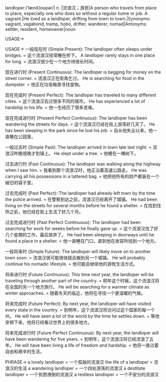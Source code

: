 landloper:/ˈlændˌloʊpər/| n. |流浪汉；游民|A person who travels from place to place, especially one who does so without a regular home or job.  A vagrant.|He lived as a landloper, drifting from town to town.|Synonyms: vagrant, vagabond, tramp, hobo, drifter, wanderer, nomad|Antonyms: settler, resident, homeowner|noun

USAGE->

USAGE->
一般现在时 (Simple Present):
The landloper often sleeps under bridges. = 这个流浪汉经常睡在桥下。
A landloper rarely stays in one place for long. = 流浪汉很少在一个地方待很长时间。

现在进行时 (Present Continuous):
The landloper is begging for money on the street corner. = 流浪汉正在街角乞讨。
He is searching for food in the dumpster. = 他正在垃圾箱里寻找食物。

现在完成时 (Present Perfect):
The landloper has traveled to many different cities. = 这个流浪汉去过很多不同的城市。
He has experienced a lot of hardship in his life. = 他一生经历了很多苦难。

现在完成进行时 (Present Perfect Continuous):
The landloper has been wandering the streets for days. = 这个流浪汉已经在街上游荡好几天了。
He has been sleeping in the park since he lost his job. = 自从他失业以来，他一直睡在公园里。

一般过去时 (Simple Past):
The landloper arrived in town late last night. = 流浪汉昨晚很晚才到镇上。
He slept under a tree. = 他睡在一棵树下。

过去进行时 (Past Continuous):
The landloper was walking along the highway when I saw him. = 我看到那个流浪汉时，他正沿着高速公路走。
He was carrying all his possessions in a tattered bag. = 他把他所有的财产都装在一个破旧的袋子里。

过去完成时 (Past Perfect):
The landloper had already left town by the time the police arrived. = 在警察到达之前，流浪汉已经离开了城镇。
He had been living on the streets for several months before he found a shelter. = 在找到住所之前，他已经在街上生活了好几个月。

过去完成进行时 (Past Perfect Continuous):
The landloper had been searching for work for weeks before he finally gave up. = 这个流浪汉找了好几个星期的工作，最后放弃了。
He had been sleeping in doorways until he found a place in a shelter. = 他一直睡在门口，直到他在收容所找到一个地方。

一般将来时 (Simple Future):
The landloper will likely move on to another town soon. = 流浪汉很可能很快就会搬到另一个城镇。
He will probably continue his nomadic lifestyle. = 他可能会继续他的游牧生活方式。

将来进行时 (Future Continuous):
This time next year, the landloper will be traveling through another part of the country. = 明年这个时候，这个流浪汉将在全国的另一个地方旅行。
He will be searching for a warmer climate as winter approaches. = 随着冬天的临近，他将在寻找一个更温暖的气候。

将来完成时 (Future Perfect):
By next year, the landloper will have visited every state in the country. = 到明年，这个流浪汉将访问过这个国家的每一个州。
He will have seen a lot of the world by the time he settles down. = 等他安顿下来，他将已经看过世界上的很多地方。

将来完成进行时 (Future Perfect Continuous):
By next year, the landloper will have been wandering for five years. = 到明年，这个流浪汉将已经流浪了五年。
He will have been living a life of freedom and hardship. = 他将一直过着自由和艰辛的生活。


PHRASE->
a lonely landloper = 一个孤独的流浪汉
the life of a landloper = 流浪汉的生活
a wandering landloper = 一个四处游荡的流浪汉
a destitute landloper = 一个贫困潦倒的流浪汉
a restless landloper = 一个不安分的流浪汉
